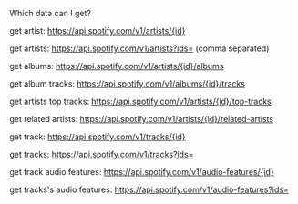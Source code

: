 Which data can I get?

get artist: https://api.spotify.com/v1/artists/{id}

get artists: https://api.spotify.com/v1/artists?ids= (comma separated)

get albums: https://api.spotify.com/v1/artists/{id}/albums

get album tracks: https://api.spotify.com/v1/albums/{id}/tracks

get artists top tracks: https://api.spotify.com/v1/artists/{id}/top-tracks

get related artists: https://api.spotify.com/v1/artists/{id}/related-artists

get track: https://api.spotify.com/v1/tracks/{id}

get tracks: https://api.spotify.com/v1/tracks?ids=

get track audio features: https://api.spotify.com/v1/audio-features/{id}

get tracks's audio features: https://api.spotify.com/v1/audio-features?ids=
